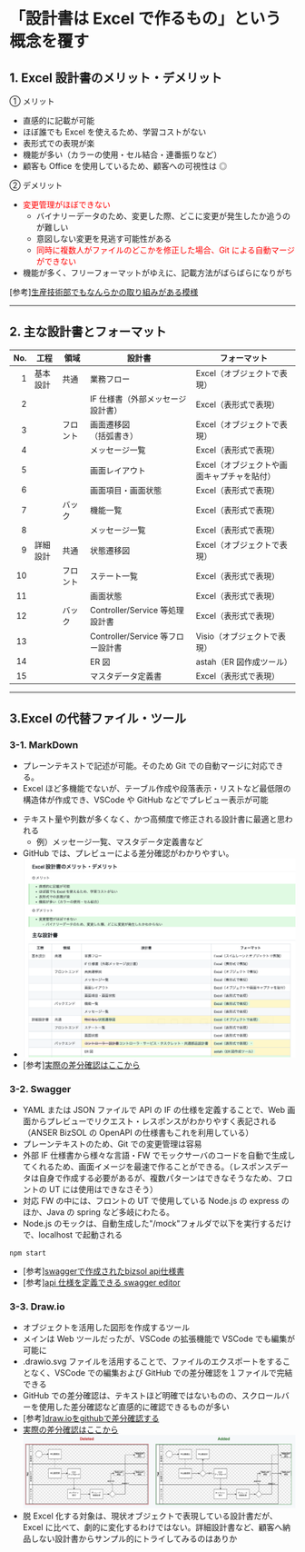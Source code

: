 # 「設計書は Excel で作るもの」という概念を覆す

## 1. Excel 設計書のメリット・デメリット

① メリット

- 直感的に記載が可能
- ほぼ誰でも Excel を使えるため、学習コストがない
- 表形式での表現が楽
- 機能が多い（カラーの使用・セル結合・連番振りなど）
- 顧客も Office を使用しているため、顧客への可視性は ◎

② デメリット

- <span style="color:#f00">変更管理がほぼできない</span>
  - バイナリーデータのため、変更した際、どこに変更が発生したか追うのが難しい
  - 意図しない変更を見逃す可能性がある
  - <span style="color:#f00">同時に複数人がファイルのどこかを修正した場合、Git による自動マージができない</span>
- 機能が多く、フリーフォーマットがゆえに、記載方法がばらばらになりがち

[参考][生産技術部でもなんらかの取り組みがある模様](https://www.nttdata.com/jp/ja/data-insight/2021/0602/)

---

## 2. 主な設計書とフォーマット

| No. | 工程     | 領域     | 設計書                            | フォーマット                                |
| --: | -------- | -------- | --------------------------------- | ------------------------------------------- |
|   1 | 基本設計 | 共通     | 業務フロー                        | Excel（オブジェクトで表現）                 |
|   2 |          |          | IF 仕様書（外部メッセージ設計書） | Excel（表形式で表現）                       |
|   3 |          | フロント | 画面遷移図<br>（括弧書き）        | Excel（オブジェクトで表現）                 |
|   4 |          |          | メッセージ一覧                    | Excel（表形式で表現）                       |
|   5 |          |          | 画面レイアウト                    | Excel（オブジェクトや画面キャプチャを貼付） |
|   6 |          |          | 画面項目・画面状態                | Excel（表形式で表現）                       |
|   7 |          | バック   | 機能一覧                          | Excel（表形式で表現）                       |
|   8 |          |          | メッセージ一覧                    | Excel（表形式で表現）                       |
|   9 | 詳細設計 | 共通     | 状態遷移図                        | Excel（オブジェクトで表現）                 |
|  10 |          | フロント | ステート一覧                      | Excel（表形式で表現）                       |
|  11 |          |          | 画面状態                          | Excel（表形式で表現）                       |
|  12 |          | バック   | Controller/Service 等処理設計書   | Excel（表形式で表現）                       |
|  13 |          |          | Controller/Service 等フロー設計書 | Visio（オブジェクトで表現）                 |
|  14 |          |          | ER 図                             | astah（ER 図作成ツール）                    |
|  15 |          |          | マスタデータ定義書                | Excel（表形式で表現）                       |

---

## 3.Excel の代替ファイル・ツール

### 3-1. MarkDown

- プレーンテキストで記述が可能。そのため Git での自動マージに対応できる。
- Excel ほど多機能でないが、テーブル作成や段落表示・リストなど最低限の構造体が作成でき、VSCode や GitHub などでプレビュー表示が可能

<!-- | [プレーン]![plain](ref/sample_md_plain.png) |
| :-----------------------------------------: |

|[プレビュー]![preview](ref/sample_md_preview.png)}
|:-:| -->

- テキスト量や列数が多くなく、かつ高頻度で修正される設計書に最適と思われる
  - 例）メッセージ一覧、マスタデータ定義書など
- GitHub では、プレビューによる差分確認がわかりやすい。
- ![参考](/ref/difference_marklown.png)
- [参考][実際の差分確認はここから](https://github.com/Hiroyuki1995/Github-test/commit/234b41f8587c51e29f8f04e8e0a2e8cd949fc342?short_path=5ea635c#diff-5ea635c4751145ee2cbbb88a6f5b8ed38adc3d193472383360af4e00953c1584)

### 3-2. Swagger

- YAML または JSON ファイルで API の IF の仕様を定義することで、Web 画面からプレビューでリクエスト・レスポンスがわかりやすく表記される（ANSER BizSOL の OpenAPI の仕様書もこれを利用している）
- プレーンテキストのため、Git での変更管理は容易
- 外部 IF 仕様書から様々な言語・FW でモックサーバのコードを自動で生成してくれるため、画面イメージを最速で作ることができる。（レスポンスデータは自身で作成する必要があるが、複数パターンはできなそうなため、フロントの UT には使用はできなさそう）
- 対応 FW の中には、フロントの UT で使用している Node.js の express のほか、Java の spring など多岐にわたる。
- Node.js のモックは、自動生成した"/mock"フォルダで以下を実行するだけで、localhost で起動される

```
npm start
```

- [参考][swaggerで作成されたbizsol api仕様書](https://portal.opencanvas.ne.jp/api/apilist/anserbizsolv13/)
- [参考][api 仕様を定義できる swagger editor](https://editor.swagger.io/)

### 3-3. Draw.io

- オブジェクトを活用した図形を作成するツール
- メインは Web ツールだったが、VSCode の拡張機能で VSCode でも編集が可能に
- .drawio.svg ファイルを活用することで、ファイルのエクスポートをすることなく、VSCode での編集および GitHub での差分確認を１ファイルで完結できる
- GitHub での差分確認は、テキストほど明確ではないものの、スクロールバーを使用した差分確認など直感的に確認できるものが多い
- [参考][draw.ioをgithubで差分確認する](https://dev.classmethod.jp/articles/create-infrastructure-diagrams-in-drawio-diactamsnet-manage-them-in-code-and-github/)
- [実際の差分確認はここから](https://github.com/Hiroyuki1995/Github-test/commit/52d91a25fbd130e7585067fadc7776ca5545e2b9)
  ![参考](/ref/difference_svg.png)
- 脱 Excel 化する対象は、現状オブジェクトで表現している設計書だが、Excel に比べて、劇的に変化するわけではない。詳細設計書など、顧客へ納品しない設計書からサンプル的にトライしてみるのはありか
